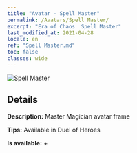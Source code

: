 ```yaml
---
title: "Avatar - Spell Master"
permalink: /Avatars/Spell Master/
excerpt: "Era of Chaos  Spell Master"
last_modified_at: 2021-04-28
locale: en
ref: "Spell Master.md"
toc: false
classes: wide
---
```

 ![Spell Master](/images/a/avatarFrame_10.png)

## Details

 **Description:** Master Magician avatar frame 

 **Tips:** Available in Duel of Heroes 

 **Is available:**  + 

